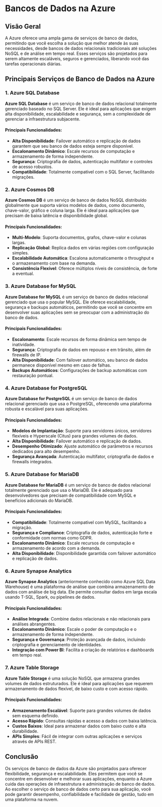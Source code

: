 # Bancos de Dados na Azure

## Visão Geral

A Azure oferece uma ampla gama de serviços de banco de dados, permitindo que você escolha a solução que melhor atende às suas necessidades, desde bancos de dados relacionais tradicionais até soluções NoSQL e de análise em tempo real. Esses serviços são projetados para serem altamente escaláveis, seguros e gerenciados, liberando você das tarefas operacionais diárias.

## Principais Serviços de Banco de Dados na Azure

### 1. Azure SQL Database

**Azure SQL Database** é um serviço de banco de dados relacional totalmente gerenciado baseado no SQL Server. Ele é ideal para aplicações que exigem alta disponibilidade, escalabilidade e segurança, sem a complexidade de gerenciar a infraestrutura subjacente.

#### Principais Funcionalidades:
- **Alta Disponibilidade**: Failover automático e replicação de dados garantem que seu banco de dados esteja sempre disponível.
- **Escalonamento Dinâmico**: Escale recursos de computação e armazenamento de forma independente.
- **Segurança**: Criptografia de dados, autenticação multifator e controles de acesso robustos.
- **Compatibilidade**: Totalmente compatível com o SQL Server, facilitando migrações.

### 2. Azure Cosmos DB

**Azure Cosmos DB** é um serviço de banco de dados NoSQL distribuído globalmente que suporta vários modelos de dados, como documento, chave-valor, gráfico e coluna larga. Ele é ideal para aplicações que precisam de baixa latência e disponibilidade global.

#### Principais Funcionalidades:
- **Multi-Modelo**: Suporta documentos, grafos, chave-valor e colunas largas.
- **Replicação Global**: Replica dados em várias regiões com configuração simples.
- **Escalabilidade Automática**: Escalona automaticamente o throughput e o armazenamento com base na demanda.
- **Consistência Flexível**: Oferece múltiplos níveis de consistência, de forte a eventual.

### 3. Azure Database for MySQL

**Azure Database for MySQL** é um serviço de banco de dados relacional gerenciado que usa o popular MySQL. Ele oferece escalabilidade, segurança e backups automáticos, permitindo que você se concentre em desenvolver suas aplicações sem se preocupar com a administração do banco de dados.

#### Principais Funcionalidades:
- **Escalonamento**: Escale recursos de forma dinâmica sem tempo de inatividade.
- **Segurança**: Criptografia de dados em repouso e em trânsito, além de firewalls de IP.
- **Alta Disponibilidade**: Com failover automático, seu banco de dados permanece disponível mesmo em caso de falhas.
- **Backups Automáticos**: Configurações de backup automáticas com restauração pontual.

### 4. Azure Database for PostgreSQL

**Azure Database for PostgreSQL** é um serviço de banco de dados relacional gerenciado que usa o PostgreSQL, oferecendo uma plataforma robusta e escalável para suas aplicações.

#### Principais Funcionalidades:
- **Modelos de Implantação**: Suporte para servidores únicos, servidores flexíveis e Hyperscale (Citus) para grandes volumes de dados.
- **Alta Disponibilidade**: Failover automático e replicação de dados.
- **Desempenho Otimizado**: Ajuste automático de parâmetros e recursos dedicados para alto desempenho.
- **Segurança Avançada**: Autenticação multifator, criptografia de dados e firewalls integrados.

### 5. Azure Database for MariaDB

**Azure Database for MariaDB** é um serviço de banco de dados relacional totalmente gerenciado que usa o MariaDB. Ele é adequado para desenvolvedores que precisam de compatibilidade com MySQL e benefícios adicionais do MariaDB.

#### Principais Funcionalidades:
- **Compatibilidade**: Totalmente compatível com MySQL, facilitando a migração.
- **Segurança e Compliance**: Criptografia de dados, autenticação forte e conformidade com normas como GDPR.
- **Escalonamento Dinâmico**: Escale recursos de computação e armazenamento de acordo com a demanda.
- **Alta Disponibilidade**: Disponibilidade garantida com failover automático e replicação de dados.

### 6. Azure Synapse Analytics

**Azure Synapse Analytics** (anteriormente conhecido como Azure SQL Data Warehouse) é uma plataforma de análise que combina armazenamento de dados com análise de big data. Ele permite consultar dados em larga escala usando T-SQL, Spark, ou pipelines de dados.

#### Principais Funcionalidades:
- **Análise Integrada**: Combine dados relacionais e não relacionais para análises abrangentes.
- **Escalonamento Dinâmico**: Escale o poder de computação e o armazenamento de forma independente.
- **Segurança e Governança**: Proteção avançada de dados, incluindo criptografia e gerenciamento de identidades.
- **Integração com Power BI**: Facilita a criação de relatórios e dashboards em tempo real.

### 7. Azure Table Storage

**Azure Table Storage** é uma solução NoSQL que armazena grandes volumes de dados estruturados. Ele é ideal para aplicações que requerem armazenamento de dados flexível, de baixo custo e com acesso rápido.

#### Principais Funcionalidades:
- **Armazenamento Escalável**: Suporte para grandes volumes de dados sem esquema definido.
- **Acesso Rápido**: Consultas rápidas e acesso a dados com baixa latência.
- **Custos Baixos**: Ideal para armazenar dados com baixo custo e alta durabilidade.
- **APIs Simples**: Fácil de integrar com outras aplicações e serviços através de APIs REST.

## Conclusão

Os serviços de banco de dados da Azure são projetados para oferecer flexibilidade, segurança e escalabilidade. Eles permitem que você se concentre em desenvolver e melhorar suas aplicações, enquanto a Azure cuida das operações de infraestrutura e administração de banco de dados. Ao escolher o serviço de banco de dados certo para sua aplicação, você pode garantir desempenho, confiabilidade e facilidade de gestão, tudo em uma plataforma na nuvem.

